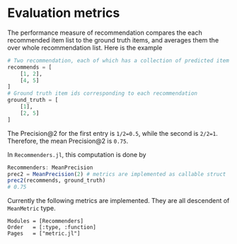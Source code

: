 # Evaluation metrics

The performance measure of recommendation compares the each recommended item list to the ground truth items, and averages them the over whole recommendation list. Here is the example

```julia
# Two recommendation, each of which has a collection of predicted item ids with descending order of scores.
recommends = [
    [1, 2],
    [4, 5]
]
# Ground truth item ids corresponding to each recommendation
ground_truth = [
    [1],
    [2, 5]
]
```
The Precision@2 for the first entry is ``1/2=0.5``, while the second is ``2/2=1``. Therefore, the mean Precision@2 is ``0.75``.

In `Recommenders.jl`, this computation is done by
```julia
Recommenders: MeanPrecision
prec2 = MeanPrecision(2) # metrics are implemented as callable struct
prec2(recommends, ground_truth)
# 0.75
```

Currently the following metrics are implemented. They are all descendent of `MeanMetric` type.
```@autodocs
Modules = [Recommenders]
Order   = [:type, :function]
Pages   = ["metric.jl"]
```
